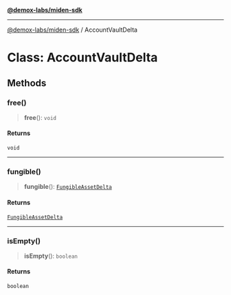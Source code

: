 [**@demox-labs/miden-sdk**](../README.md)

***

[@demox-labs/miden-sdk](../README.md) / AccountVaultDelta

# Class: AccountVaultDelta

## Methods

### free()

> **free**(): `void`

#### Returns

`void`

***

### fungible()

> **fungible**(): [`FungibleAssetDelta`](FungibleAssetDelta.md)

#### Returns

[`FungibleAssetDelta`](FungibleAssetDelta.md)

***

### isEmpty()

> **isEmpty**(): `boolean`

#### Returns

`boolean`
